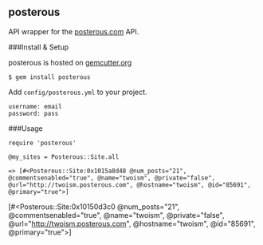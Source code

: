 posterous
---------
API wrapper for the [posterous.com](http://posterous.com/api "Posterous APIS") API.

###Install & Setup

posterous is hosted on [gemcutter.org](http://gemcutter.org)

    $ gem install posterous

Add `config/posterous.yml` to your project.

    username: email
    password: pass  

###Usage

    require 'posterous'

    @my_sites = Posterous::Site.all
    
    => [#<Posterous::Site:0x1015a8d48 @num_posts="21", @commentsenabled="true", @name="twoism", @private="false", @url="http://twoism.posterous.com", @hostname="twoism", @id="85691", @primary="true">]
[#<Posterous::Site:0x10150d3c0 @num_posts="21", @commentsenabled="true", @name="twoism", @private="false", @url="http://twoism.posterous.com", @hostname="twoism", @id="85691", @primary="true">]




